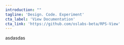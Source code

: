 ```yaml
---
introduction: ""
tagline: 'Design. Code. Experiment'
cta_label: 'View Documentation'
cta_link: 'https://github.com/oslabs-beta/RPS-View'
---
```

asdasdas